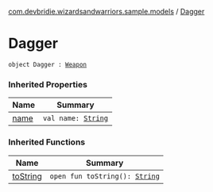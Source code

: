 [com.devbridie.wizardsandwarriors.sample.models](index.md) / [Dagger](.)

# Dagger

`object Dagger : `[`Weapon`](-weapon/index.md)

### Inherited Properties

| Name | Summary |
|---|---|
| [name](-weapon/name.md) | `val name: `[`String`](https://kotlinlang.org/api/latest/jvm/stdlib/kotlin/-string/index.html) |

### Inherited Functions

| Name | Summary |
|---|---|
| [toString](-weapon/to-string.md) | `open fun toString(): `[`String`](https://kotlinlang.org/api/latest/jvm/stdlib/kotlin/-string/index.html) |
